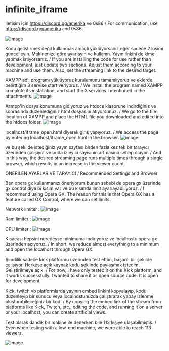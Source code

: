# infinite_iframe
İletişim için https://discord.gg/amerika ve 0s86 / For communication, use https://discord.gg/amerika and 0s86.


![image](https://github.com/user-attachments/assets/34da1dce-3e25-4e2a-ac89-3a058c210cea)

Kodu geliştirmek değil kullanmak amaçlı yüklüyorsanız eğer sadece 2 kısımı güncelleyin. Makinenize göre ayarlayın ve kullanın. Yayın linkini de kime yapmak istiyorsanız. / If you are installing the code for use rather than development, just update two sections. Adjust them according to your machine and use them. Also, set the streaming link to the desired target.


XAMPP adlı programı yüklüyoruz kurulumunu tamamlıyoruz ve eklerde belirttiğim 3 servise start veriyoruz. / We install the program named XAMPP, complete its installation, and start the 3 services I mentioned in the attachments.
![image](https://github.com/user-attachments/assets/5ff2d34a-325c-4486-a69a-c74be22ffb14)

Xampp'in dosya konumuna gidiyoruz ve htdocs klasorune indirdiğiniz ve sonrasında duzenlediğiniz html dosyasını atıyorsunuz. / We go to the file location of XAMPP and place the HTML file you downloaded and edited into the htdocs folder.
![image](https://github.com/user-attachments/assets/09f76618-6fa8-4f91-bc54-3fb0a3f1a345)

localhost/iframe_open.html diyerek giriş yapıyoruz. / We access the page by entering localhost/iframe_open.html in the browser.
![image](https://github.com/user-attachments/assets/0cd9918f-59c4-4f24-bca6-92b7b619882a)

ve bu şekilde istediğiniz yayın sayfası birden fazla kez tek bir tarayıcı üzerinden çalışıyor ve buda izleyici sayısının artmasına sebep oluyor. / And in this way, the desired streaming page runs multiple times through a single browser, which results in an increase in the viewer count.

ÖNERİLEN AYARLAR VE TARAYICI / Recommended Settings and Browser

Ben opera gx kullanmanızı öneriyorum bunun sebebi de opera gx üzerinde gx control diye bi kısım var ve bu kısımda limit ayarlayabiliyoruz. / I recommend using Opera GX. The reason for this is that Opera GX has a feature called GX Control, where we can set limits.

Network limiter :
![image](https://github.com/user-attachments/assets/06716354-727d-4f75-81e0-eaed46e98e41)

Ram limiter :
![image](https://github.com/user-attachments/assets/c3460340-0eab-40ea-a376-0ec04a08c01b)

CPU limiter :
![image](https://github.com/user-attachments/assets/9249a1d1-c5a6-477c-995a-0d3c995bcae4)

Kısacası hepsini neredeyse minimuma indiriyoruz ve localhostu opera gx üzerinden açıyoruz. / In short, we reduce almost everything to a minimum and open the localhost through Opera GX.



Şimdilik sadece kick platformu üzerinden test ettim, başarılı bir şekilde çalışıyor. Herkese açık kaynak kodu şeklinde paylaşmak istedim. Geliştirilmeye açık. / For now, I have only tested it on the Kick platform, and it works successfully. I wanted to share it as open source code. It is open for development.



Kick, twitch vb platformlarda yayının embed linkini kopyalayıp, kodu duzenleyip bir sunucu veya localhostunuzda çalıştırarak yapay izlenme oluşturabileceğiniz bir kod. / By copying the embed link of the stream from platforms like Kick, Twitch, etc., editing the code, and running it on a server or your localhost, you can create artificial views.



Test olarak dandik bir makine ile denerken bile 113 kişiye ulaşabilmiştik. / Even when testing with a low-end machine, we were able to reach 113 viewers.


![image](https://github.com/user-attachments/assets/ee6f3c9d-c635-4170-afaf-f4ec119b4e32)




